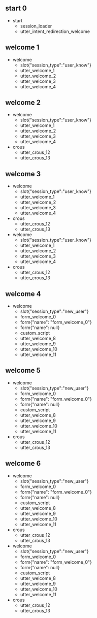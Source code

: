 ## start 0
* start
	- session_loader
	- utter_intent_redirection_welcome

## welcome 1
* welcome
	- slot{"session_type":"user_know"}
	- utter_welcome_1
	- utter_welcome_2
	- utter_welcome_3
	- utter_welcome_4

## welcome 2
* welcome
	- slot{"session_type":"user_know"}
	- utter_welcome_1
	- utter_welcome_2
	- utter_welcome_3
	- utter_welcome_4
* crous
	- utter_crous_12
	- utter_crous_13

## welcome 3
* welcome
	- slot{"session_type":"user_know"}
	- utter_welcome_1
	- utter_welcome_2
	- utter_welcome_3
	- utter_welcome_4
* crous
	- utter_crous_12
	- utter_crous_13
* welcome
	- slot{"session_type":"user_know"}
	- utter_welcome_1
	- utter_welcome_2
	- utter_welcome_3
	- utter_welcome_4
* crous
	- utter_crous_12
	- utter_crous_13

## welcome 4
* welcome
	- slot{"session_type":"new_user"}
	- form_welcome_0
	- form{"name": "form_welcome_0"}
	- form{"name": null}
	- custom_script
	- utter_welcome_8
	- utter_welcome_9
	- utter_welcome_10
	- utter_welcome_11

## welcome 5
* welcome
	- slot{"session_type":"new_user"}
	- form_welcome_0
	- form{"name": "form_welcome_0"}
	- form{"name": null}
	- custom_script
	- utter_welcome_8
	- utter_welcome_9
	- utter_welcome_10
	- utter_welcome_11
* crous
	- utter_crous_12
	- utter_crous_13

## welcome 6
* welcome
	- slot{"session_type":"new_user"}
	- form_welcome_0
	- form{"name": "form_welcome_0"}
	- form{"name": null}
	- custom_script
	- utter_welcome_8
	- utter_welcome_9
	- utter_welcome_10
	- utter_welcome_11
* crous
	- utter_crous_12
	- utter_crous_13
* welcome
	- slot{"session_type":"new_user"}
	- form_welcome_0
	- form{"name": "form_welcome_0"}
	- form{"name": null}
	- custom_script
	- utter_welcome_8
	- utter_welcome_9
	- utter_welcome_10
	- utter_welcome_11
* crous
	- utter_crous_12
	- utter_crous_13

